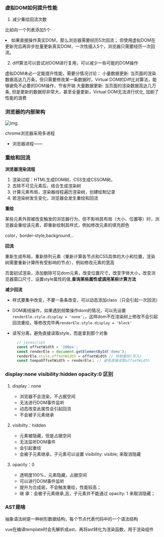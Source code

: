 ### 虚拟DOM如何提升性能

1. 减少重绘回流次数

比如向一个<ui>列表添加5个<li>如果直接操作真实DOM，那么浏览器需要经历5次回流；
但使用虚拟DOM在更新完后再异步批量更新真实DOM，一次性插入5个，浏览器只需要经历一次回流。

2. diff算法可以尝试对DOM进行复用，可以减少一些可能的DOM操作

虚拟DOM未必一定能提升性能，需要分情况讨论：
小量数据更新: 当页面的渲染数据高达几万条，但只需要修改某一条数据时，Virtual DOM的Diff比对算法，能够避免不必要的DOM操作，节省开销
大量数据更新: 当页面的渲染数据高达几万条, 但是更新的数据却非常大，甚至全量更新，Virtual DOM无法进行优化, 加剧了性能的浪费

### 浏览器的内部架构

![img](https://p3-juejin.byteimg.com/tos-cn-i-k3u1fbpfcp/51faeeccaeb644b79fcf8c5aaf541cb9~tplv-k3u1fbpfcp-zoom-in-crop-mark:4536:0:0:0.awebp)

chrome浏览器采用多进程

+ 浏览器进程——

### 重绘和回流

**浏览器渲染流程**

1. 渲染过程：HTML生成DOM树，CSS生成CSSOM树，
2. 去除不可见元素后，结合生成渲染树
3. 计算元素布局，渲染器线程遍历渲染树，创建绘制记录
4. 若渲染树发生变化，浏览器会发生重绘和回流



**重绘**

某些元素外观被改变触发的浏览器行为，但不影响其布局（大小、位置等）时，浏览器会重绘该元素，即重新绘制其样式，例如修改元素的填充颜色

color，border-style,background...

**回流**

重新生成布局，重新排列元素（重新计算各节点和CSS具体的大小和位置，渲染树需要重新计算所有受影响的节点），例如修改元素的宽高

页面初试渲染，添加删除可见dom元素，改变位置尺寸，改变字体大小，改变浏览器窗口尺寸，设置style属性的值,**查询某些属性或调用某些计算方法**

**减少回流**

+ 样式要集中改变，不要一条条改变，可以动态添加class（只会引起一次回流）

+ DOM离线操作，如果遇到频繁操作dom的情况，可以先设置`renderEle.style.display = 'none';`，这样dom不在渲染树上修改不会引起回流重绘，等修改完毕再`renderEle.style.display = 'block'`

+ 读写分离，避免直接读取style，而是拿到那个对象

  ~~~js
    // javascript
    const offsetWidth = '100px';
    const renderEle = document.getElementById('demo');
    renderEle.style.offsetWidth = offsetWidth // 导致重绘(写入)
    const tempoOffsetWidth = renderEle； // 避免直接读取offsetWidth
  ~~~

### display:none visibility:hidden opacity:0 区别

1. display：none

   + 浏览器不会渲染，不占据空间
   + 无法进行DOM事件监听
   + 动态改变此属性会引起回流
   + 不会被子元素继承
2. visibilty：hidden

   + 元素被隐藏，但是占据空间
   + 无法监听DOM事件
   + 会引起重绘
   + 会被子元素继承，子元素可以设置 visibility: visible; 来取消隐藏
3. opacity：0
   + 透明度100%，元素隐藏，占据空间
   + 可以进行DOM事件监听
   + 提升为合成层，不会触发重绘，性能较高；
   + 继 承：会被子元素继承,且，子元素并不能通过 opacity: 1 来取消隐藏；


### AST是啥

抽象语法树是一种树形数据结构，每个节点代表代码中的一个语法结构

vue在编译template时会先解析成ast，再将ast转化为渲染函数，用于渲染组件